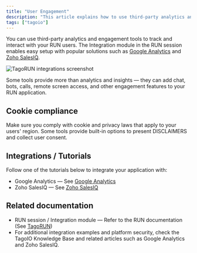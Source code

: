```yaml
---
title: "User Engagement"
description: "This article explains how to use third-party analytics and engagement tools with TagoRUN, where to find the Integration module, and important cookie-consent considerations. It also links to tutorials for common integrations like Google Analytics and Zoho SalesIQ."
tags: ["tagoio"]
---
```

You can use third-party analytics and engagement tools to track and interact with your RUN users. The Integration module in the RUN session enables easy setup with popular solutions such as [Google Analytics](../google-analytics) and [Zoho SalesIQ](../zoho-salesiq).

![TagoRUN integrations screenshot](/docs_imagem/tagoio/user-engagement-2.png)

Some tools provide more than analytics and insights — they can add chat, bots, calls, remote screen access, and other engagement features to your RUN application.

## Cookie compliance

Make sure you comply with cookie and privacy laws that apply to your users' region. Some tools provide built-in options to present DISCLAIMERS and collect user consent.

## Integrations / Tutorials

Follow one of the tutorials below to integrate your application with:
- Google Analytics — See [Google Analytics](../google-analytics)
- Zoho SalesIQ — See [Zoho SalesIQ](../zoho-salesiq)

## Related documentation

- RUN session / Integration module — Refer to the RUN documentation (See [TagoRUN](../../tagorun))
- For additional integration examples and platform security, check the TagoIO Knowledge Base and related articles such as Google Analytics and Zoho SalesIQ.